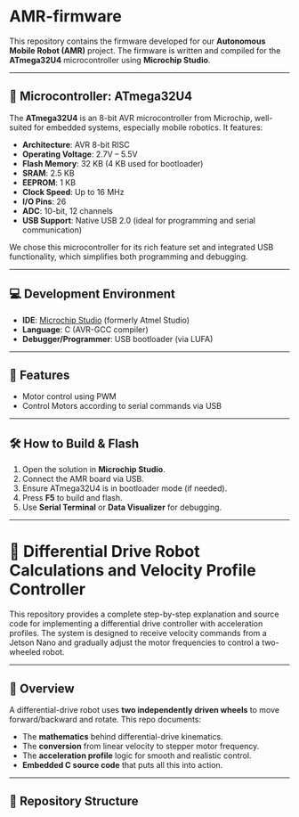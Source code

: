 # AMR-firmware

This repository contains the firmware developed for our **Autonomous Mobile Robot (AMR)** project. The firmware is written and compiled for the **ATmega32U4** microcontroller using **Microchip Studio**.

---

## 🧠 Microcontroller: ATmega32U4

The **ATmega32U4** is an 8-bit AVR microcontroller from Microchip, well-suited for embedded systems, especially mobile robotics. It features:

- **Architecture**: AVR 8-bit RISC
- **Operating Voltage**: 2.7V – 5.5V
- **Flash Memory**: 32 KB (4 KB used for bootloader)
- **SRAM**: 2.5 KB  
- **EEPROM**: 1 KB  
- **Clock Speed**: Up to 16 MHz  
- **I/O Pins**: 26  
- **ADC**: 10-bit, 12 channels  
- **USB Support**: Native USB 2.0 (ideal for programming and serial communication)

We chose this microcontroller for its rich feature set and integrated USB functionality, which simplifies both programming and debugging.

---

## 💻 Development Environment

- **IDE**: [Microchip Studio](https://www.microchip.com/en-us/tools-resources/develop/microchip-studio) (formerly Atmel Studio)
- **Language**: C (AVR-GCC compiler)
- **Debugger/Programmer**: USB bootloader (via LUFA)

---

## 🚀 Features 

- Motor control using PWM
- Control Motors according to serial commands via USB

---

## 🛠️ How to Build & Flash

1. Open the solution in **Microchip Studio**.
2. Connect the AMR board via USB.
3. Ensure ATmega32U4 is in bootloader mode (if needed).
4. Press **F5** to build and flash.
5. Use **Serial Terminal** or **Data Visualizer** for debugging.

---
# 🚗 Differential Drive Robot Calculations and Velocity Profile Controller

This repository provides a complete step-by-step explanation and source code for implementing a differential drive controller with acceleration profiles. The system is designed to receive velocity commands from a Jetson Nano and gradually adjust the motor frequencies to control a two-wheeled robot.

---

## 📌 Overview

A differential-drive robot uses **two independently driven wheels** to move forward/backward and rotate. This repo documents:

- The **mathematics** behind differential-drive kinematics.
- The **conversion** from linear velocity to stepper motor frequency.
- The **acceleration profile** logic for smooth and realistic control.
- **Embedded C source code** that puts all this into action.

---

## 📁 Repository Structure


